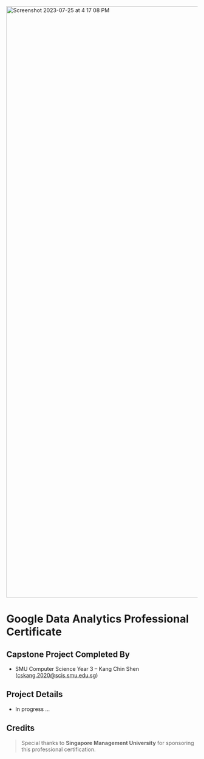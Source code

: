 <img width="1557" alt="Screenshot 2023-07-25 at 4 17 08 PM" src="https://github.com/cskang0121/google-data-analytics-professional-certification-2023-capstone-project/assets/79074359/48de8768-aafe-41f0-af0a-e3ec2b4e4592">

# Google Data Analytics Professional Certificate

## Capstone Project Completed By 
* SMU Computer Science Year 3 – Kang Chin Shen (cskang.2020@scis.smu.edu.sg)

## Project Details
* In progress ...

## Credits 
> Special thanks to **Singapore Management University** for sponsoring this professional certification.
